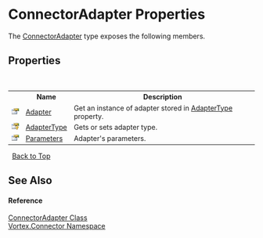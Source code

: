 # ConnectorAdapter Properties
 

The <a href="T_Vortex_Connector_ConnectorAdapter.md">ConnectorAdapter</a> type exposes the following members.


## Properties
&nbsp;<table><tr><th></th><th>Name</th><th>Description</th></tr><tr><td>![Public property](media/pubproperty.gif "Public property")</td><td><a href="P_Vortex_Connector_ConnectorAdapter_Adapter.md">Adapter</a></td><td>
Get an instance of adapter stored in <a href="P_Vortex_Connector_ConnectorAdapter_AdapterType.md">AdapterType</a> property.</td></tr><tr><td>![Protected property](media/protproperty.gif "Protected property")</td><td><a href="P_Vortex_Connector_ConnectorAdapter_AdapterType.md">AdapterType</a></td><td>
Gets or sets adapter type.</td></tr><tr><td>![Public property](media/pubproperty.gif "Public property")</td><td><a href="P_Vortex_Connector_ConnectorAdapter_Parameters.md">Parameters</a></td><td>
Adapter's parameters.</td></tr></table>&nbsp;
<a href="#connectoradapter-properties">Back to Top</a>

## See Also


#### Reference
<a href="T_Vortex_Connector_ConnectorAdapter.md">ConnectorAdapter Class</a><br /><a href="N_Vortex_Connector.md">Vortex.Connector Namespace</a><br />